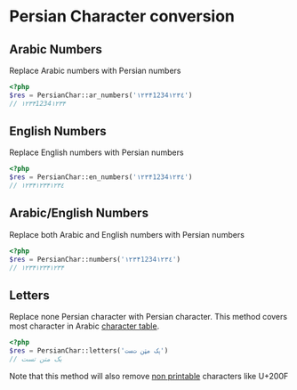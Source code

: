 Persian Character conversion
=========

Arabic Numbers
----

Replace Arabic numbers with Persian numbers

```php
<?php
$res = PersianChar::ar_numbers('۱۲۳۴1234١٢٣٤')
// ۱۲۳۴1234۱۲۳۴
```

English Numbers
----

Replace English numbers with Persian numbers

```php
<?php
$res = PersianChar::en_numbers('۱۲۳۴1234١٢٣٤')
// ۱۲۳۴۱۲۳۴١٢٣٤
```

Arabic/English Numbers
----

Replace both Arabic and English numbers with Persian numbers

```php
<?php
$res = PersianChar::numbers('۱۲۳۴1234١٢٣٤')
// ۱۲۳۴۱۲۳۴۱۲۳۴
```

Letters
----

Replace none Persian character with Persian character.
This method covers most character in Arabic [character table].

```php
<?php
$res = PersianChar::letters('ؠک مټن تﺴت')
// یک متن تست
```

Note that this method will also remove [non printable] characters like U+200F


[character table]:http://utf8-chartable.de/unicode-utf8-table.pl?start=1536&utf8=string-literal
[non printable]:http://en.wikipedia.org/wiki/Non-printing_character.